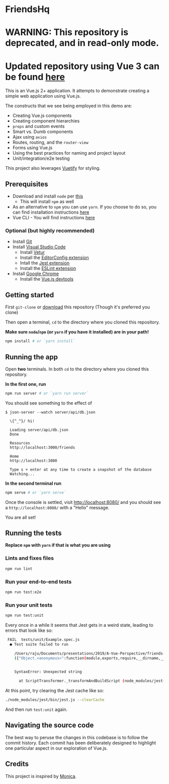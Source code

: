 # FriendsHq

# WARNING: This repository is deprecated, and in read-only mode.
# Updated repository using Vue 3 can be found [here](https://github.com/looselytyped/web-apps-with-vue3)


This is an Vue.js 2+ application.
It attempts to demonstrate creating a simple web application using Vue.js.

The constructs that we see being employed in this demo are:

- Creating Vue.js components
- Creating component hierarchies
- `props` and custom events
- Smart vs. Dumb components
- Ajax using `axios`
- Routes, routing, and the `router-view`
- Forms using Vue.js
- Using the best practices for naming and project layout
- Unit/integration/e2e testing

This project also leverages [Vuetify](https://vuetifyjs.com/en/) for styling.

## Prerequisites

- Download and install `node` per [this](https://nodejs.org/en/download/)
  - This will install `npm` as well
- As an alternative to `npm` you can use `yarn`.
  If you choose to do so, you can find installation instructions [here](https://yarnpkg.com/en/)
- Vue CLI - You will find instructions [here](https://cli.vuejs.org/)

### Optional (but highly recommended)

- Install [Git](https://git-scm.com/downloads)
- Install [Visual Studio Code](https://code.visualstudio.com/)
  - Install [Vetur](https://github.com/vuejs/vetur)
  - Install the [EditorConfig extension](https://marketplace.visualstudio.com/items?itemName=EditorConfig.EditorConfig)
  - Intall the [Jest extension](https://marketplace.visualstudio.com/items?itemName=Orta.vscode-jest)
  - Install the [ESLint extension](https://marketplace.visualstudio.com/items?itemName=dbaeumer.vscode-eslint)
- Install [Google Chrome](https://www.google.com/chrome/index.html)
  - Install the [Vue.js devtools](https://chrome.google.com/webstore/detail/vuejs-devtools/nhdogjmejiglipccpnnnanhbledajbpd?hl=en)

## Getting started

First `git-clone` or [download]() this repository (Though it's preferred you clone)

Then open a terminal, `cd` to the directory where you cloned this repository.

**Make sure `node`/`npm` (or `yarn` if you have it installed) are in your path!**

```bash
npm install # or `yarn install`
```

## Running the app

Open **two** terminals.
In both `cd` to the directory where you cloned this repository.

**In the first one, run**

```bash
npm run server # or `yarn run server`
```

You should see something to the effect of

```
$ json-server --watch server/api/db.json

  \{^_^}/ hi!

  Loading server/api/db.json
  Done

  Resources
  http://localhost:3000/friends

  Home
  http://localhost:3000

  Type s + enter at any time to create a snapshot of the database
  Watching...
```

**In the second terminal run**

```bash
npm serve # or `yarn serve`
```

Once the console is settled, visit [http://localhost:8080/](http://localhost:8080/) and you should see a `http://localhost:8080/` with a "Hello" message.

You are all set!

## Running the tests

**Replace `npm` with `yarn` if that is what you are using**

### Lints and fixes files

```bash
npm run lint
```

### Run your end-to-end tests

```bash
npm run test:e2e
```

### Run your unit tests

```bash
npm run test:unit
```

Every once in a while it seems that Jest gets in a weird state, leading to errors that look like so:

```bash
 FAIL  tests/unit/Example.spec.js
  ● Test suite failed to run

    /Users/raju/Documents/presentations/2019/A-Vue-Perspective/friends-hq/tests/unit/Example.spec.js:1
    ({"Object.<anonymous>":function(module,exports,require,__dirname,__filename,global,jest){import "core-js/modules/es6.array.iterator";
                                                                                                    ^^^^^^^^^^^^^^^^^^^^^^^^^^^^^^^^^^^^

    SyntaxError: Unexpected string

      at ScriptTransformer._transformAndBuildScript (node_modules/jest-runtime/build/script_transformer.js:403:17)
```

At this point, try clearing the Jest cache like so:

```bash
./node_modules/jest/bin/jest.js --clearCache
```

And then run `test:unit` again.

## Navigating the source code

The best way to peruse the changes in this codebase is to follow the commit history.
Each commit has been deliberately designed to highlight one particular aspect in our exploration of Vue.js.

## Credits

This project is inspired by [Monica](https://github.com/monicahq/monica).